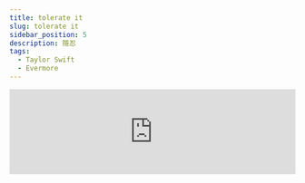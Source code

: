 ```yaml
---
title: tolerate it
slug: tolerate it
sidebar_position: 5
description: 隱忍
tags:
  - Taylor Swift
  - Evermore
---
```

  
<iframe
  width="100%"
  height={315}
  src="https://www.youtube.com/embed/ukxEKY_7MOc"
  title="YouTube video player"
  frameBorder={0}
  allow="accelerometer; autoplay; clipboard-write; encrypted-media; gyroscope; picture-in-picture; web-share"
  allowFullScreen="true"
/>

  
## 翻譯

[Verse 1]  
I sit and watch you reading with your head low  
我坐在桌邊，看你低頭閱讀  
I wake and watch you breathing with your eyes closed  
我起床看著你依然閉眼睡得香甜  
I sit and watch you  
我坐著看你  
I notice everything you do or don't do  
我觀察你的一舉一動  
You're so much older and wiser, and I  
你如此聰明又年長許多，而我  
  
[Chorus 1]  
I wait by the door like I'm just a kid  
我坐在門邊像隻小狗等你回家  
Use my best colors for your portrait  
裝扮自己為了與你相稱  
Lay the table with the fancy shit  
用看起來高雅的假花裝飾桌子  
And watch you tolerate it  
看著你忍受這一切  
If it's all in my head, tell me now  
請你現在告訴我  
Tell me I've got it wrong somehow  
告訴我是不是做錯了甚麼  
I know my love should be celebrated  
我認為這場愛應該被好好對待  
But you tolerate it  
但你只是冷淡地對待它  
  
[Verse 2]  
I greet you with a battle hero's welcome  
我像個賢妻良母開門歡迎你回家  
I take your indiscretions all in good fun  
我忍受你說的一切不得體的玩笑話  
I sit and listеn, I polish plates until they gleam and glistеn  
我坐在桌邊聽，順便將一片片盤子擦得閃閃發亮  
You're so much older and wiser and I  
你如此聰明又年長許多，而我  
  
[Chorus 1]  
I wait by the door like I'm just a kid  
我坐在門邊像隻小狗等你回家  
Use my best colors for your portrait  
裝扮自己為了與你相稱  
Lay the table with the fancy shit  
用看起來高雅的假花裝飾桌子  
And watch you tolerate it  
看著你忍受這一切  
If it's all in my head, tell me now  
請你現在告訴我  
Tell me I've got it wrong somehow  
告訴我是不是做錯了甚麼  
I know my love should be celebrated  
我認為這場愛應該被好好對待  
But you tolerate it  
但你只是冷淡地對待它
  
[Bridge]  
While you were out building other worlds, where was I?  
當你離開打造新的城堡，我在何處?  
Where's that man who'd throw blankets over my barbed wire?  
那個願意在寒中送暖的男人去哪了?  
I made you my temple, my mural, my sky  
我讓你成為我的信仰，我的一切  
Now I'm begging for footnotes in the story of your life  
我跪下乞求，能成為你故事中的其中一行註解  
Drawing hearts in the byline  
或在簽名旁邊妝點幾顆愛心  
Always taking up too much space or time  
但你總推辭佔用太多時間或嚷嚷沒有給你空間  
You assume I'm fine, but what would you do if I  
你心裡假設我很好，但如果我  
  
[Chorus 2]  
Break free and leave us in ruins  
在戰爭的廢墟中掙脫束縛  
Took this dagger in me and removed it  
往自己身上一刀匕首，再拔出  
Gain the weight of you, then lose it  
讓你吸附在我的星球，然後再讓你失去重心  
Believe me, I could do it  
你信不信我能做到?  
If it's all in my head, tell me now  
請你現在告訴我  
Tell me I've got it wrong somehow  
告訴我是不是做錯了甚麼  
I know my love should be celebrated  
我認為這場愛應該被好好對待  
But you tolerate it  
但你只是冷淡地對待它  
  
[Outro]  
I sit and watch you  
我坐著望著你  

